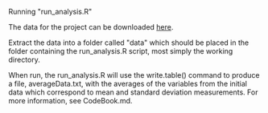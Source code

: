 Running "run_analysis.R"

The data for the project can be downloaded [here](https://d396qusza40orc.cloudfront.net/getdata%2Fprojectfiles%2FUCI%20HAR%20Dataset.zip). 

Extract the data into a folder called "data" which should be placed in the folder containing the run_analysis.R script, most simply the working directory. 

When run, the run_analysis.R will use the write.table() command to produce a file, averageData.txt, with the averages of the variables from the initial data which correspond to mean and standard deviation measurements. For more information, see CodeBook.md.
